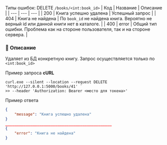 Типы ошибок:
DELETE `/books/<int:book_id>`
| Код | Название | Описание |
| --- | --- | --- |
| 200 | Книга успешно удалена | Успешный запрос |
| 404 | Книга не найдена | По `book_id` не найдена книга. Вероятно не верный id или данной книги нет в каталоге. |
| 400 | error | Общий тип ошибки. Проблема как на стороне пользователя, так и на стороне сервера. |

### 🔹 Описание

Удаляет из БД  конкретную книгу. Запрос осуществляется только по `<int:book_id>`

Пример запроса **cURL**

```
curl.exe --silent --location --request DELETE 'http://127.0.0.1:5000/books/41' `
>> --header 'Authorization: Bearer <место для токена>'
```

Пример ответа

```json
{
    "message": "Книга успешно удалена"
}
_______________________________________________
{
    "error": "Книга не найдена"
}
```